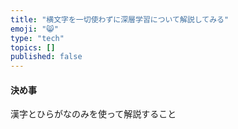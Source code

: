 ```yaml
---
title: "横文字を一切使わずに深層学習について解説してみる"
emoji: "😸"
type: "tech"
topics: []
published: false
---
```


#### 決め事
漢字とひらがなのみを使って解説すること

#### 